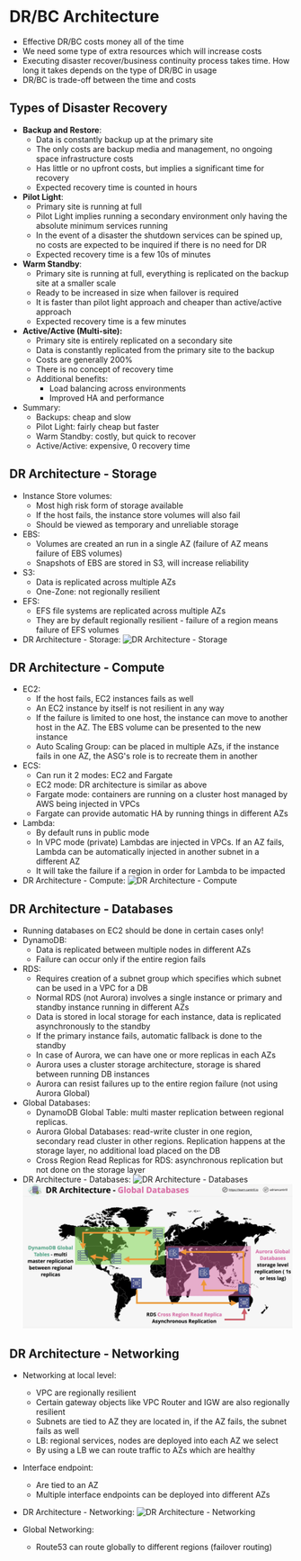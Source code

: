 # DR/BC Architecture

- Effective DR/BC costs money all of the time
- We need some type of extra resources which will increase costs
- Executing disaster recover/business continuity process takes time. How long it takes depends on the type of DR/BC in usage
- DR/BC is trade-off between the time and costs

## Types of Disaster Recovery

- **Backup and Restore**:
    - Data is constantly backup up at the primary site
    - The only costs are backup media and management, no ongoing space infrastructure costs
    - Has little or no upfront costs, but implies a significant time for recovery
    - Expected recovery time is counted in hours
- **Pilot Light**:
    - Primary site is running at full
    - Pilot Light implies running a secondary environment only having the absolute minimum services running
    - In the event of a disaster the shutdown services can be spined up, no costs are expected to be inquired if there is no need for DR
    - Expected recovery time is a few 10s of minutes
- **Warm Standby**:
    - Primary site is running at full, everything is replicated on the backup site at a smaller scale
    - Ready to be increased in size when failover is required
    - It is faster than pilot light approach and cheaper than active/active approach
    - Expected recovery time is a few minutes
- **Active/Active (Multi-site):**
    - Primary site is entirely replicated on a secondary site
    - Data is constantly replicated from the primary site to the backup
    - Costs are generally 200%
    - There is no concept of recovery time
    - Additional benefits:
        - Load balancing across environments
        - Improved HA and performance
- Summary:
    - Backups: cheap and slow
    - Pilot Light: fairly cheap but faster
    - Warm Standby: costly, but quick to recover
    - Active/Active: expensive, 0 recovery time

## DR Architecture - Storage

- Instance Store volumes:
    - Most high risk form of storage available
    - If the host fails, the instance store volumes will also fail
    - Should be viewed as temporary and unreliable storage
- EBS:
    - Volumes are created an run in a single AZ (failure of AZ means failure of EBS volumes)
    - Snapshots of EBS are stored in S3, will increase reliability
- S3: 
    - Data is replicated across multiple AZs
    - One-Zone: not regionally resilient
- EFS:
    - EFS file systems are replicated across multiple AZs
    - They are by default regionally resilient - failure of a region means failure of EFS volumes
- DR Architecture - Storage:
    ![DR Architecture - Storage](images/DRArchitectureStorage.png)

## DR Architecture - Compute

- EC2:
    - If the host fails, EC2 instances fails as well
    - An EC2 instance by itself is not resilient in any way
    - If the failure is limited to one host, the instance can move to another host in the AZ. The EBS volume can be presented to the new instance
    - Auto Scaling Group: can be placed in multiple AZs, if the instance fails in one AZ, the ASG's role is to recreate them in another
- ECS:
    - Can run it 2 modes: EC2 and Fargate
    - EC2 mode: DR architecture is similar as above
    - Fargate mode: containers are running on a cluster host managed by AWS being injected in VPCs
    - Fargate can provide automatic HA by running things in different AZs
- Lambda:
    - By default runs in public mode
    - In VPC mode (private) Lambdas are injected in VPCs. If an AZ fails, Lambda can be automatically injected in another subnet in a different AZ
    - It will take the failure if a region in order for Lambda to be impacted
- DR Architecture - Compute:
    ![DR Architecture - Compute](images/DRArchitectureCompute.png)

## DR Architecture - Databases

- Running databases on EC2 should be done in certain cases only!
- DynamoDB:
    - Data is replicated between multiple nodes in different AZs
    - Failure can occur only if the entire region fails
- RDS:
    - Requires creation of a subnet group which specifies which subnet can be used in a VPC for a DB
    - Normal RDS (not Aurora) involves a single instance or primary and standby instance running in different AZs
    - Data is stored in local storage for each instance, data is replicated asynchronously to the standby
    - If the primary instance fails, automatic fallback is done to the standby
    - In case of Aurora, we can have one or more replicas in each AZs
    - Aurora uses a cluster storage architecture, storage is shared between running DB instances
    - Aurora can resist failures up to the entire region failure (not using Aurora Global)
- Global Databases:
    - DynamoDB Global Table: multi master replication between regional replicas.
    - Aurora Global Databases: read-write cluster in one region, secondary read cluster in other regions. Replication happens at the storage layer, no additional load placed on the DB
    - Cross Region Read Replicas for RDS: asynchronous replication but not done on the storage layer
- DR Architecture - Databases:
    ![DR Architecture - Databases](images/DRArchitectureDatabases.png)
    ![DR Architecture - Global Database](images/DB_Global.png)

## DR Architecture - Networking

- Networking at local level:
    - VPC are regionally resilient
    - Certain gateway objects like VPC Router and IGW are also regionally resilient
    - Subnets are tied to AZ they are located in, if the AZ fails, the subnet fails as well
    - LB: regional services, nodes are deployed into each AZ we select
    - By using a LB we can route traffic to AZs which are healthy
- Interface endpoint:
    - Are tied to an AZ
    - Multiple interface endpoints can be deployed into different AZs
- DR Architecture - Networking:
    ![DR Architecture - Networking](images/DRArchitectureNetworking.png)
    
  
- Global Networking:
    - Route53 can route globally to different regions (failover routing)

